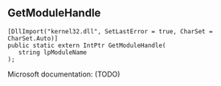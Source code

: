 ## GetModuleHandle

```
[DllImport("kernel32.dll", SetLastError = true, CharSet = CharSet.Auto)]
public static extern IntPtr GetModuleHandle(
   string lpModuleName
);
```

Microsoft documentation: (TODO)
